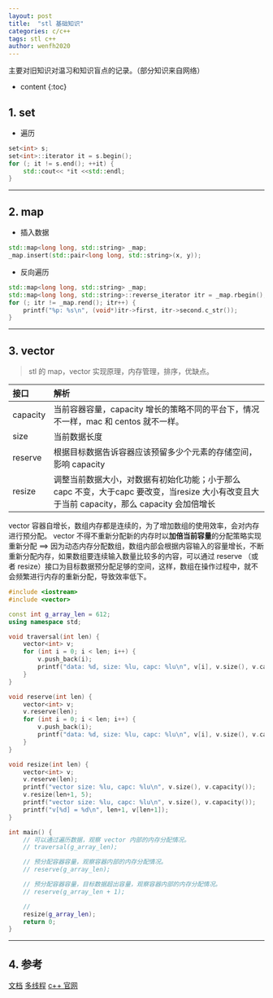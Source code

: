```yaml
---
layout: post
title:  "stl 基础知识"
categories: c/c++
tags: stl c++
author: wenfh2020
---
```


主要对旧知识对温习和知识盲点的记录。（部分知识来自网络）



* content
{:toc}

## 1. set

* 遍历

```c++
set<int> s;
set<int>::iterator it = s.begin();
for (; it != s.end(); ++it) {
    std::cout<< *it <<std::endl;
}
```

---

## 2. map

* 插入数据

```c++
std::map<long long, std::string> _map;
_map.insert(std::pair<long long, std::string>(x, y));
```

* 反向遍历

```c++
std::map<long long, std::string> _map;
std::map<long long, std::string>::reverse_iterator itr = _map.rbegin();
for (; itr != _map.rend(); itr++) {
    printf("%p: %s\n", (void*)itr->first, itr->second.c_str());
}
```

---

## 3. vector

> stl 的 map，vector 实现原理，内存管理，排序，优缺点。

| 接口     | 解析                                                                                                                                        |
| :------- | :------------------------------------------------------------------------------------------------------------------------------------------ |
| capacity | 当前容器容量，capacity 增长的策略不同的平台下，情况不一样，mac 和 centos 就不一样。                                                         |
| size     | 当前数据长度                                                                                                                                |
| reserve  | 根据目标数据告诉容器应该预留多少个元素的存储空间，影响 capacity                                                                             |
| resize   | 调整当前数据大小，对数据有初始化功能；小于那么 capc 不变，大于capc 要改变，当resize 大小有改变且大于当前 capacity，那么 capacity 会加倍增长 |

vector 容器自增长，数组内存都是连续的，为了增加数组的使用效率，会对内存进行预分配。
vector 不得不重新分配新的内存时以**加倍当前容量**的分配策略实现重新分配
==> 因为动态内存分配数组，数组内部会根据内容输入的容量增长，不断重新分配内存，如果数组要连续输入数量比较多的内容，可以通过 reserve （或者 resize）接口为目标数据预分配足够的空间，这样，数组在操作过程中，就不会频繁进行内存的重新分配，导致效率低下。

```c++
#include <iostream>
#include <vector>

const int g_array_len = 612;
using namespace std;

void traversal(int len) {
    vector<int> v;
    for (int i = 0; i < len; i++) {
        v.push_back(i);
        printf("data: %d, size: %lu, capc: %lu\n", v[i], v.size(), v.capacity());
    }
}

void reserve(int len) {
    vector<int> v;
    v.reserve(len);
    for (int i = 0; i < len; i++) {
        v.push_back(i);
        printf("data: %d, size: %lu, capc: %lu\n", v[i], v.size(), v.capacity());
    }
}

void resize(int len) {
    vector<int> v;
    v.reserve(len);
    printf("vector size: %lu, capc: %lu\n", v.size(), v.capacity());
    v.resize(len+1, 5);
    printf("vector size: %lu, capc: %lu\n", v.size(), v.capacity());
    printf("v[%d] = %d\n", len+1, v[len+1]);
}

int main() {
    // 可以通过遍历数据，观察 vector 内部的内存分配情况。
    // traversal(g_array_len);

    // 预分配容器容量，观察容器内部的内存分配情况。
    // reserve(g_array_len);

    // 预分配容器容量，目标数据超出容量，观察容器内部的内存分配情况。
    // reserve(g_array_len + 1);

    // 
    resize(g_array_len);
    return 0;
}
```

---
## 4. 参考
[文档](https://zh.cppreference.com/w/cpp/container/set/begin)
[多线程](https://www.jianshu.com/u/88ad4f76eb79)
[c++ 官网](http://www.cplusplus.com/)